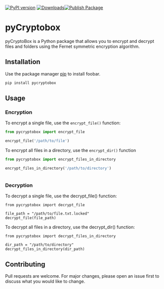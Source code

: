 [![PyPI version](https://badge.fury.io/py/pycryptobox.svg)](https://badge.fury.io/py/pycryptobox) [![Downloads](https://static.pepy.tech/personalized-badge/pycryptobox?period=total&units=none&left_color=black&right_color=orange&left_text=Downloads)](https://pepy.tech/project/pycryptobox)[![Publish Package](https://github.com/LpCodes/pycryptobox/actions/workflows/python-publish.yml/badge.svg)](https://github.com/LpCodes/pycryptobox/actions/workflows/python-publish.yml)

# pyCryptobox

pyCryptoBox is a Python package that allows you to encrypt and decrypt files and folders using the Fernet symmetric encryption algorithm.

## Installation

Use the package manager [pip](https://pip.pypa.io/en/stable/) to install foobar.

```bash
pip install pycryptobox
```

## Usage

### Encryption

To encrypt a single file, use the `encrypt_file()` function:

```python
from pycryptobox import encrypt_file

encrypt_file('/path/to/file')


```

To encrypt all files in a directory, use the `encrypt_dir()` function

```python
from pycryptobox import encrypt_files_in_directory

encrypt_files_in_directory('/path/to/directory')



```

### Decryption

To decrypt a single file, use the decrypt_file() function:

```
from pycryptobox import decrypt_file

file_path = "/path/to/file.txt.locked"
decrypt_file(file_path)
```

To decrypt all files in a directory, use the decrypt_dir() function:

```
from pycryptobox import decrypt_files_in_directory

dir_path = "/path/to/directory"
decrypt_files_in_directory(dir_path)
```

## Contributing

Pull requests are welcome. For major changes, please open an issue first
to discuss what you would like to change.
